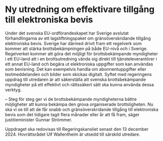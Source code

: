 # Ny utredning om effektivare tillgång till elektroniska bevis

Under det svenska EU-ordförandeskapet har Sverige avslutat förhandlingarna av ett lagstiftningspaket om gränsöverskridande tillgång elektroniska bevis. Sverige har därmed drivit fram ett regelverk som kommer att stärka brottsbekämpningen på både EU-nivå och i Sverige. Regelverket kommer att göra det möjligt för brottsbekämpande myndigheter i ett EU-land att i en brottsutredning vända sig direkt till tjänsteleverantörer i ett annat EU-land och begära ut elektroniska uppgifter som kan användas som bevisning. Det kan exempelvis handla om abonnentuppgifter eller textmeddelanden och bilder som skickas digitalt. Syftet med regeringens uppdrag till utredaren är att säkerställa att svenska brottsbekämpande myndigheter på ett effektivt och rättssäkert sätt ska kunna använda dessa verktyg.

– Steg för steg ger vi de brottsbekämpande myndigheterna bättre möjligheter att kunna bekämpa den grova organiserade brottsligheten. Nu ska vi se till att de får snabb och gränsöverskridande tillgång till elektroniska bevis som det tidigare tagit flera månader eller år att få fram, säger justitieminister Gunnar Strömmer.

Uppdraget ska redovisas till Regeringskansliet senast den 13 december 2024. Hovrättsrådet Ulf Wallentheim är utsedd till särskild utredare.
